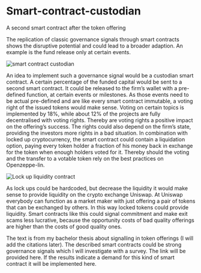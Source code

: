 # Smart-contract-custodian
A second smart contract after the token offering

The replication of classic governance signals through smart contracts shows the disruptive potential and could lead to a broader adaption.  An example is the fund release only at certain events. 

![smart contract custodian](https://user-images.githubusercontent.com/50207543/139294692-97aad9bb-a781-4ee0-b869-303636410f55.png)

An idea to implement such a governance signal would be a custodian smart contract. A certain percentage of the funded capital would be sent to a second smart contract. It could be released to the firm’s wallet with a pre-defined function, at certain events or milestones. As those events need to be actual pre-defined and are like every smart contract immutable, a voting right of the issued tokens would make sense.
Voting on certain topics is implemented by 18%,  while about 12% of the projects are fully decentralised with voting rights.  Thereby are voting rights a positive impact on the offering’s success.  The rights could also depend on the firm’s state, providing the investors more rights in a bad situation.  In combination with locked up cryptocurrency, the smart contract could contain a liquidation option, paying every token holder a fraction of his money back in exchange for the token when enough holders voted for it. Thereby should the voting and the transfer to a votable token rely on the best practices on Openzeppe-lin.

![Lock up liquidity contract](https://user-images.githubusercontent.com/50207543/139294790-f18f9192-48ff-447c-ace8-c8a1d1ca90a3.png)

As lock ups could be hardcoded,  but decrease the liquidity it would make sense to provide liquidity on the crypto exchange Uniswap. At Uniswap everybody can function as a market maker with just offering a pair of tokens that can be exchanged by others. In this way locked tokens could provide liquidity.
Smart contracts like this could signal commitment and make exit scams less lucrative, because the opportunity costs of bad quality offerings are higher than the costs of good quality ones. 

The text is from my bachelor thesis about signalling in token offerings (I will add the citations later). The described smart contracts could be strong governance signals which I will investigate with a survey. The link will be provided here. If the results indicate a demand for this kind of smart contract it will be implemented here.
